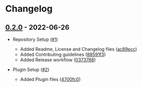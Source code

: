 # Changelog

## [0.2.0](https://github.com/impulse-interactive/unreal-common-mannequin-plugin/compare/0.1.0...0.2.0) - 2022-06-26

-   Repository Setup ([#1](https://github.com/impulse-interactive/unreal-common-mannequin-plugin/pull/1))
    -   Added Readme, License and Changelog files ([ac89ecc](https://github.com/impulse-interactive/unreal-common-mannequin-plugin/commit/ac89ecc))
    -   Added Contributing guidelines ([88591f3](https://github.com/impulse-interactive/unreal-common-mannequin-plugin/commit/88591f3))
    -   Added Release workflow ([0373788](https://github.com/impulse-interactive/unreal-common-mannequin-plugin/commit/0373788))

-   Plugin Setup ([#2](https://github.com/impulse-interactive/unreal-common-mannequin-plugin/pull/2))
    -   Added Plugin files ([4700fc0](https://github.com/impulse-interactive/unreal-common-mannequin-plugin/commit/4700fc0))
